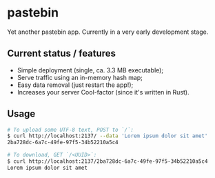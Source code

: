 # pastebin

Yet another pastebin app.
Currently in a very early development stage.

## Current status / features

- Simple deployment (single, ca. 3.3 MB executable);
- Serve traffic using an in-memory hash map;
- Easy data removal (just restart the app!);
- Increases your server Cool-factor (since it's written in Rust).

## Usage

```sh
# To upload some UTF-8 text, POST to `/`:
$ curl http://localhost:2137/ --data 'Lorem ipsum dolor sit amet'
2ba728dc-6a7c-49fe-97f5-34b52210a5c4

# To download, GET `/<UUID>`:
$ curl http://localhost:2137/2ba728dc-6a7c-49fe-97f5-34b52210a5c4
Lorem ipsum dolor sit amet
```

